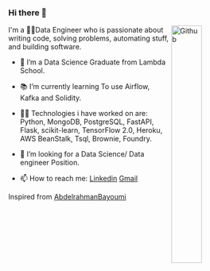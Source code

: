 ### Hi there 👋

<img width="35%" align="right" alt="Github" src="https://user-images.githubusercontent.com/48678280/88862734-4903af80-d201-11ea-968b-9c939d88a37c.gif" />

I'm a 👨‍🔬Data Engineer who is passionate about writing code, solving problems, automating stuff, and building software.

- 🔭 I’m a Data Science Graduate from Lambda School.

- 📚 I’m currently learning To use Airflow, Kafka and Solidity.

- 👨‍💻 Technologies i have worked on are: Python, MongoDB, PostgreSQL, FastAPI, Flask, scikit-learn, TensorFlow 2.0, Heroku, AWS BeanStalk, Tsql, Brownie, Foundry.

- 👯 I’m looking for a Data Science/ Data engineer Position. 

- 📫 How to reach me: [Linkedin](https://www.linkedin.com/in/luis-urena/) [Gmail](mailto:luisfelipeurena23@gmail.com)


Inspired from [AbdelrahmanBayoumi](https://github.com/abdelrahmanbayoumi)
